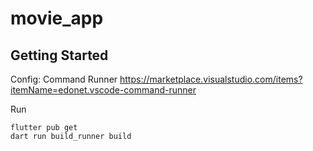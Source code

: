 # movie_app


## Getting Started

Config:
Command Runner
https://marketplace.visualstudio.com/items?itemName=edonet.vscode-command-runner

Run
```
flutter pub get
dart run build_runner build
```
